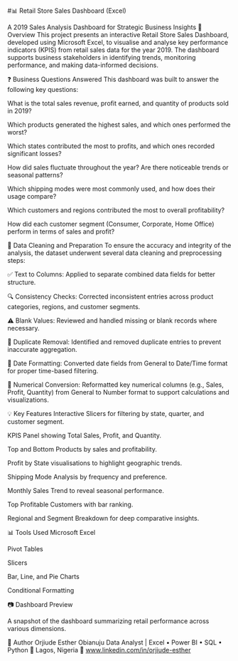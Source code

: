 #📊 Retail Store Sales Dashboard (Excel)

A 2019 Sales Analysis Dashboard for Strategic Business Insights
📝 Overview
This project presents an interactive Retail Store Sales Dashboard, developed using Microsoft Excel, 
to visualise and analyse key performance indicators (KPIS) from retail sales data for the year 2019. 
The dashboard supports business stakeholders in identifying trends, monitoring performance, and making data-informed decisions.

❓ Business Questions Answered
This dashboard was built to answer the following key questions:

What is the total sales revenue, profit earned, and quantity of products sold in 2019?

Which products generated the highest sales, and which ones performed the worst?

Which states contributed the most to profits, and which ones recorded significant losses?

How did sales fluctuate throughout the year? Are there noticeable trends or seasonal patterns?

Which shipping modes were most commonly used, and how does their usage compare?

Which customers and regions contributed the most to overall profitability?

How did each customer segment (Consumer, Corporate, Home Office) perform in terms of sales and profit?

🧹 Data Cleaning and Preparation
To ensure the accuracy and integrity of the analysis, the dataset underwent several data cleaning and preprocessing steps:

✅ Text to Columns: Applied to separate combined data fields for better structure.

🔍 Consistency Checks: Corrected inconsistent entries across product categories, regions, and customer segments.

⚠️ Blank Values: Reviewed and handled missing or blank records where necessary.

🔁 Duplicate Removal: Identified and removed duplicate entries to prevent inaccurate aggregation.

📅 Date Formatting: Converted date fields from General to Date/Time format for proper time-based filtering.

🔢 Numerical Conversion: Reformatted key numerical columns (e.g., Sales, Profit, Quantity) from General to Number format to support calculations and visualizations.


💡 Key Features
Interactive Slicers for filtering by state, quarter, and customer segment.

KPIS Panel showing Total Sales, Profit, and Quantity.

Top and Bottom Products by sales and profitability.

Profit by State visualisations to highlight geographic trends.

Shipping Mode Analysis by frequency and preference.

Monthly Sales Trend to reveal seasonal performance.

Top Profitable Customers with bar ranking.

Regional and Segment Breakdown for deep comparative insights.


📊 Tools Used
Microsoft Excel

Pivot Tables

Slicers

Bar, Line, and Pie Charts

Conditional Formatting

📷 Dashboard Preview

A snapshot of the dashboard summarizing retail performance across various dimensions.

👤 Author
Orjiude Esther Obianuju
Data Analyst | Excel • Power BI • SQL • Python
📍 Lagos, Nigeria
🔗 www.linkedin.com/in/orjiude-esther 

